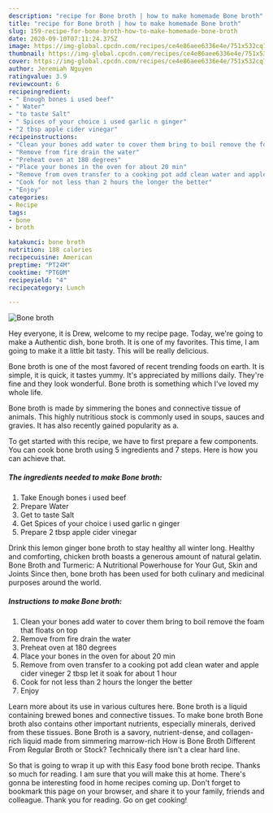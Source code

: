 ```yaml
---
description: "recipe for Bone broth | how to make homemade Bone broth"
title: "recipe for Bone broth | how to make homemade Bone broth"
slug: 159-recipe-for-bone-broth-how-to-make-homemade-bone-broth
date: 2020-09-10T07:11:24.375Z
image: https://img-global.cpcdn.com/recipes/ce4e86aee6336e4e/751x532cq70/bone-broth-recipe-main-photo.jpg
thumbnail: https://img-global.cpcdn.com/recipes/ce4e86aee6336e4e/751x532cq70/bone-broth-recipe-main-photo.jpg
cover: https://img-global.cpcdn.com/recipes/ce4e86aee6336e4e/751x532cq70/bone-broth-recipe-main-photo.jpg
author: Jeremiah Nguyen
ratingvalue: 3.9
reviewcount: 6
recipeingredient:
- " Enough bones i used beef"
- " Water"
- "to taste Salt"
- " Spices of your choice i used garlic n ginger"
- "2 tbsp apple cider vinegar"
recipeinstructions:
- "Clean your bones add water to cover them bring to boil remove the foam that floats on top"
- "Remove from fire drain the water"
- "Preheat oven at 180 degrees"
- "Place your bones in the oven for about 20 min"
- "Remove from oven transfer to a cooking pot add clean water and apple cider vineger 2 tbsp let it soak for about 1 hour"
- "Cook for not less than 2 hours the longer the better"
- "Enjoy"
categories:
- Recipe
tags:
- bone
- broth

katakunci: bone broth 
nutrition: 188 calories
recipecuisine: American
preptime: "PT24M"
cooktime: "PT60M"
recipeyield: "4"
recipecategory: Lunch

---
```



![Bone broth](https://img-global.cpcdn.com/recipes/ce4e86aee6336e4e/751x532cq70/bone-broth-recipe-main-photo.jpg)

Hey everyone, it is Drew, welcome to my recipe page. Today, we're going to make a Authentic dish, bone broth. It is one of my favorites. This time, I am going to make it a little bit tasty. This will be really delicious.

Bone broth is one of the most favored of recent trending foods on earth. It is simple, it is quick, it tastes yummy. It's appreciated by millions daily. They're fine and they look wonderful. Bone broth is something which I've loved my whole life.

Bone broth is made by simmering the bones and connective tissue of animals. This highly nutritious stock is commonly used in soups, sauces and gravies. It has also recently gained popularity as a.


To get started with this recipe, we have to first prepare a few components. You can cook bone broth using 5 ingredients and 7 steps. Here is how you can achieve that.

<!--inarticleads1-->

##### The ingredients needed to make Bone broth:

1. Take  Enough bones i used beef
1. Prepare  Water
1. Get to taste Salt
1. Get  Spices of your choice i used garlic n ginger
1. Prepare 2 tbsp apple cider vinegar


Drink this lemon ginger bone broth to stay healthy all winter long. Healthy and comforting, chicken broth boasts a generous amount of natural gelatin. Bone Broth and Turmeric: A Nutritional Powerhouse for Your Gut, Skin and Joints Since then, bone broth has been used for both culinary and medicinal purposes around the world. 

<!--inarticleads2-->

##### Instructions to make Bone broth:

1. Clean your bones add water to cover them bring to boil remove the foam that floats on top
1. Remove from fire drain the water
1. Preheat oven at 180 degrees
1. Place your bones in the oven for about 20 min
1. Remove from oven transfer to a cooking pot add clean water and apple cider vineger 2 tbsp let it soak for about 1 hour
1. Cook for not less than 2 hours the longer the better
1. Enjoy


Learn more about its use in various cultures here. Bone broth is a liquid containing brewed bones and connective tissues. To make bone broth Bone broth also contains other important nutrients, especially minerals, derived from these tissues. Bone Broth is a savory, nutrient-dense, and collagen-rich liquid made from simmering marrow-rich How is Bone Broth Different From Regular Broth or Stock? Technically there isn&#39;t a clear hard line. 

So that is going to wrap it up with this Easy food bone broth recipe. Thanks so much for reading. I am sure that you will make this at home. There's gonna be interesting food in home recipes coming up. Don't forget to bookmark this page on your browser, and share it to your family, friends and colleague. Thank you for reading. Go on get cooking!
